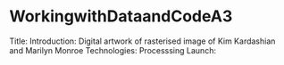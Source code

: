 # WorkingwithDataandCodeA3

Title: 
Introduction: Digital artwork of rasterised image of Kim Kardashian and Marilyn Monroe
Technologies: Processsing 
Launch: 
